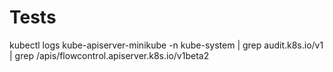 # Tests

 kubectl logs kube-apiserver-minikube -n kube-system | grep audit.k8s.io/v1 | grep /apis/flowcontrol.apiserver.k8s.io/v1beta2
